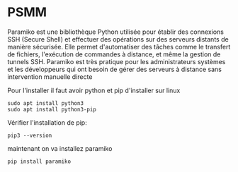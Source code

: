 # PSMM

Paramiko est une bibliothèque Python utilisée pour établir des connexions SSH (Secure Shell) et effectuer des opérations sur des serveurs distants de manière sécurisée. Elle permet d'automatiser des tâches comme le transfert de fichiers, l'exécution de commandes à distance, et même la gestion de tunnels SSH. Paramiko est très pratique pour les administrateurs systèmes et les développeurs qui ont besoin de gérer des serveurs à distance sans intervention manuelle directe

Pour l'installer il faut avoir python et pip d'installer sur linux

    sudo apt install python3
    sudo apt install python3-pip

Vérifier l'installation de pip:

    pip3 --version
    
maintenant on va installez paramiko

    pip install paramiko
